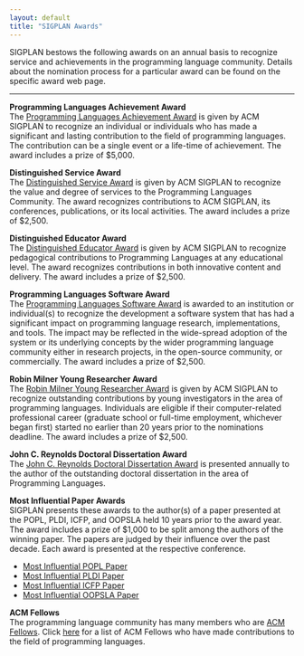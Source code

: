 ```yaml
---
layout: default
title: "SIGPLAN Awards"
---
```

SIGPLAN bestows the following awards on an annual basis to
recognize service and achievements in the programming language
community. Details about the nomination process for a particular
award can be found on the specific award web page.

* * * * *

**Programming Languages Achievement Award**  
The
[Programming Languages Achievement Award](/Awards/Achievement) is
given by ACM SIGPLAN to recognize an individual or individuals who
has made a significant and lasting contribution to the field of
programming languages. The contribution can be a single event or a
life-time of achievement. The award includes a prize of $5,000.

**Distinguished Service Award**  
The
[Distinguished Service Award](/Awards/Service) is given by ACM
SIGPLAN to recognize the value and degree of services to the
Programming Languages Community. The award recognizes contributions
to ACM SIGPLAN, its conferences, publications, or its local
activities. The award includes a prize of $2,500.

**Distinguished Educator Award**  
The
[Distinguished Educator Award](/Awards/Educator) is given by
ACM SIGPLAN to recognize pedagogical contributions to
Programming Languages at any educational level.  The award
recognizes contributions in both innovative content and
delivery. The award includes a prize of $2,500.

**Programming Languages Software Award**  
The
[Programming Languages Software Award](/Awards/Software) is
awarded to an institution or individual(s) to recognize the
development a software system that has had a significant impact on
programming language research, implementations, and tools. The
impact may be reflected in the wide-spread adoption of the system
or its underlying concepts by the wider programming language
community either in research projects, in the open-source
community, or commercially. The award includes a prize of $2,500.

**Robin Milner Young Researcher Award**  
The
[Robin Milner Young Researcher Award](/Awards/Milner) 
is given by ACM SIGPLAN to
recognize outstanding contributions by young investigators in the
area of programming languages. Individuals are eligible if their
computer-related professional career (graduate school or full-time
employment, whichever began first) started no earlier than 20 years
prior to the nominations deadline. The award includes a prize of $2,500.

**John C. Reynolds Doctoral Dissertation Award**  
The
[John C. Reynolds Doctoral Dissertation Award](/Awards/Dissertation) is presented
annually to the author of the outstanding doctoral dissertation in
the area of Programming Languages.

**Most Influential Paper Awards**  
SIGPLAN presents these awards to the author(s) of a paper presented at
the POPL, PLDI, ICFP, and OOPSLA held 10 years prior to the award
year. The award includes a prize of $1,000 to be split among the
authors of the winning paper.  The papers are judged by their
influence over the past decade. Each award is presented at the
respective conference.

-   [Most Influential POPL Paper](/Awards/POPL)
-   [Most Influential PLDI Paper](/Awards/PLDI)
-   [Most Influential ICFP Paper](/Awards/ICFP)
-   [Most Influential OOPSLA Paper](/Awards/OOPSLA)

**ACM Fellows**  
The programming language community has many members who are [ACM
Fellows](https://awards.acm.org/fellows). Click
[here](/Awards/ACMFellows) for a list of ACM Fellows who have made
contributions to the field of programming languages.
<!-- BCP: The target page is empty. Delete this sentence. -->
